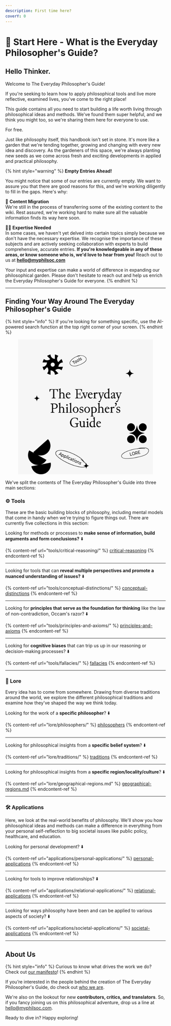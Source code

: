 ```yaml
---
description: First time here?
coverY: 0
---
```


# 👋 Start Here - What is the Everyday Philosopher's Guide?

## Hello Thinker.

Welcome to The Everyday Philosopher's Guide!

If you're seeking to learn how to apply philosophical tools and live more reflective, examined lives, you've come to the right place!

This guide contains all you need to start building a life worth living through philosophical ideas and methods. We've found them super helpful, and we think you might too, so we're sharing them here for everyone to use.&#x20;

For free.

Just like philosophy itself, this handbook isn't set in stone. It's more like a garden that we're tending together, growing and changing with every new idea and discovery. As the gardeners of this space, we're always planting new seeds as we come across fresh and exciting developments in applied and practical philosophy.

{% hint style="warning" %}
**Empty Entries Ahead!**

You might notice that some of our entries are currently empty. We want to assure you that there are good reasons for this, and we're working diligently to fill in the gaps. Here's why:

🚚 **Content Migration**\
We're still in the process of transferring some of the existing content to the wiki. Rest assured, we're working hard to make sure all the valuable information finds its way here soon.

🧑‍🏫 **Expertise Needed**\
In some cases, we haven't yet delved into certain topics simply because we don't have the necessary expertise. We recognise the importance of these subjects and are actively seeking collaboration with experts to build comprehensive, accurate entries. **If you're knowledgeable in any of these areas, or know someone who is, we'd love to hear from you!** Reach out to us at **hello@myphilsoc.com**

Your input and expertise can make a world of difference in expanding our philosophical garden. Please don't hesitate to reach out and help us enrich the Everyday Philosopher's Guide for everyone.
{% endhint %}

***

## Finding Your Way Around The Everyday Philosopher's Guide

{% hint style="info" %}
If you're looking for something specific, use the AI-powered search function at the top right corner of your screen.&#x20;
{% endhint %}

<figure><img src=".gitbook/assets/The Everyday Philosopher&#x27;s Guide.png" alt="The Everyday Philosopher&#x27;s Guide"><figcaption></figcaption></figure>

We've split the contents of The Everyday Philosopher's Guide into three main sections:

### ⚙️ **Tools**&#x20;

These are the basic building blocks of philosophy, including mental models that come in handy when we're trying to figure things out. There are currently five collections in this section:

Looking for methods or processes to **make sense of information, build arguments and form conclusions?** ⬇️

{% content-ref url="tools/critical-reasoning/" %}
[critical-reasoning](tools/critical-reasoning/)
{% endcontent-ref %}

***

Looking for tools that can **reveal multiple perspectives and promote a nuanced understanding of issues?** ⬇️

{% content-ref url="tools/conceptual-distinctions/" %}
[conceptual-distinctions](tools/conceptual-distinctions/)
{% endcontent-ref %}

***

Looking for **principles that serve as the foundation for thinking** like the law of non-contradiction, Occam's razor?  ⬇️

{% content-ref url="tools/principles-and-axioms/" %}
[principles-and-axioms](tools/principles-and-axioms/)
{% endcontent-ref %}

***

Looking for **cognitive biases** that can trip us up in our reasoning or decision-making processes? ⬇️

{% content-ref url="tools/fallacies/" %}
[fallacies](tools/fallacies/)
{% endcontent-ref %}

***

### 📜 **Lore**

Every idea has to come from somewhere. Drawing from diverse traditions around the world, we explore the different philosophical traditions and examine how they've shaped the way we think today.

Looking for the work of a **specific philosopher**? ⬇️

{% content-ref url="lore/philosophers/" %}
[philosophers](lore/philosophers/)
{% endcontent-ref %}

***

Looking for philosophical insights from a **specific belief system**? ⬇️

{% content-ref url="lore/traditions/" %}
[traditions](lore/traditions/)
{% endcontent-ref %}

***

Looking for philosophical insights from a **specific region/locality/culture**? ⬇️

{% content-ref url="lore/geographical-regions.md" %}
[geographical-regions.md](lore/geographical-regions.md)
{% endcontent-ref %}

***

### 🛠️ **Applications**&#x20;

Here, we look at the real-world benefits of philosophy. We'll show you how philosophical ideas and methods can make a difference in everything from your personal self-reflection to big societal issues like public policy, healthcare, and education.

Looking for personal development? ⬇️

{% content-ref url="applications/personal-applications/" %}
[personal-applications](applications/personal-applications/)
{% endcontent-ref %}

***

Looking for tools to improve relationships? ⬇️

{% content-ref url="applications/relational-applications/" %}
[relational-applications](applications/relational-applications/)
{% endcontent-ref %}

***

Looking for ways philosophy have been and can be applied to various aspects of society? ⬇️

{% content-ref url="applications/societal-applications/" %}
[societal-applications](applications/societal-applications/)
{% endcontent-ref %}

***

## About Us

{% hint style="info" %}
Curious to know what drives the work we do? Check out [our manifesto](about/manifesto-of-the-everyday-philosopher.md)!&#x20;
{% endhint %}

If you’re interested in the people behind the creation of The Everyday Philosopher's Guide, do check out [who we are](about/our-contributors/).

We're also on the lookout for new **contributors, critics, and translators**. So, if you fancy joining us on this philosophical adventure, drop us a line at [hello@myphilsoc.com](mailto:hello@myphilsoc.com).

Ready to dive in? Happy exploring!
